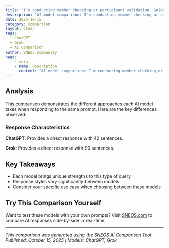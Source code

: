 ```yaml
---
title: "I'm conducting member checking or participant validation. Guide me: 1) Decide what to share with participants (themes"
description: "AI model comparison: I'm conducting member checking or participant validation. Guide me: 1) Decide what to share with par..."
date: 2025-10-15
category: comparison
layout: Clean
tags:
  - ChatGPT
  - Grok
  - AI Comparison
author: SNEOS Community
head:
  - - meta
    - name: description
      content: "AI model comparison: I'm conducting member checking or participant validation. Guide me: 1) Decide what to share with participants (themes..."
---
```


<ChatComparison
  title="I'm conducting member checking or participant validation. Guide me: 1) Decide what to share with participants (themes"
  prompt="I'm conducting member checking or participant validation. Guide me: 1) Decide what to share with participants (themes"
  :responses='{"ChatGPT": "Member checking, or participant validation, is a vital part of qualitative research that helps ensure the accuracy and credibility of your findings. Here\u2019s a step-by-step approach to deciding what themes to share with participants during the member checking process:\n\n### 1. **Review Your Research Objectives:**\n   - Consider the aims of your study and the key research questions you sought to answer. This will help you determine which themes are most relevant to share with participants.\n\n### 2. **Identify Key Findings:**\n   - Analyze your data and identify the main themes that emerged. Look for patterns, trends, and significant insights that capture the essence of participant experiences.\n\n### 3. **Select Themes:**\n   - Choose a manageable number of themes (usually 3-5) to share with participants. Focus on themes that:\n     - Reflect commonalities across participants.\n     - Highlight unique or unexpected findings.\n     - Are closely tied to the objectives of your research.\n\n### 4. **Contextualize Themes:**\n   - For each theme, prepare a brief summary or description that provides context. This should include:\n     - A concise definition of the theme.\n     - Relevant quotes or evidence from the data that illustrate the theme.\n     - The implications or significance of the theme within the context of the study.\n\n### 5. **Consider Participants\u2019 Perspectives:**\n   - Reflect on how participants might perceive the themes. Are there themes that they may find contentious or triggering? Share information sensitively to encourage open dialogue.\n\n### 6. **Prepare for Feedback:**\n   - Anticipate the types of feedback participants may provide. They might confirm, dispute, or elaborate on the themes. Be ready to document their responses meticulously.\n\n### 7. **Encourage Dialogue:**\n   - When presenting the themes, invite participants to discuss them. Ask open-ended questions to explore their thoughts and feelings about the themes. For example:\n     - How do you feel about the findings related to [the theme]?\n     - Do these themes resonate with your experiences? Why or why not?\n     - Are there any important aspects missing that you would like to share?\n\n### 8. **Adapt Based on Feedback:**\n   - Be open to modifying themes or interpretations based on participant feedback. This may involve adding nuances or recognizing additional themes that participants bring to light.\n\n### 9. **Document Everything:**\n   - Take detailed notes during the member checking sessions. This documentation will be critical for reflecting on how participant feedback informed the final analysis.\n\n### 10. **Follow Ethical Guidelines:**\n   - Ensure confidentiality and anonymity are maintained throughout the member checking process. Be transparent about how participant feedback will be used.\n\nBy following these steps, you will be able to effectively share themes with participants in a way that validates their experiences and enriches the findings of your research.", "Grok": "### Guide to Member Checking (Participant Validation) in Qualitative Research\n\nMember checking is a key validation technique in qualitative research where you share your interpretations or findings back with participants to verify accuracy, enhance credibility, and incorporate their perspectives. It helps ensure your analysis reflects their experiences without introducing bias. Below, I\u0027ll guide you step by step, starting with your specified point on deciding what to share (e.g., themes). This is based on established qualitative methods from researchers like Lincoln and Guba (1985) and Creswell (2013).\n\n#### 1) Decide What to Share with Participants (e.g., Themes)\nThe goal here is to share enough detail for participants to validate or refine your analysis without overwhelming them, compromising confidentiality, or leading them to bias their responses. Focus on transparency while protecting sensitive data.\n\n- **Key Considerations**:\n  - **Relevance**: Share elements directly tied to their input, such as emergent themes, quotes, or summaries derived from their data. Avoid sharing raw transcripts or unrelated findings to prevent fatigue or ethical issues.\n  - **Level of Detail**: Start with high-level summaries (e.g., thematic overviews) rather than full reports. For themes, provide a neutral description, like: \u0022One theme that emerged was \u0027Challenges in Remote Work Balance,\u0027 based on experiences like yours of juggling family and deadlines.\u0022\n  - **Ethical Safeguards**: Anonymize data (e.g., use pseudonyms). Ensure shared material doesn\u0027t reveal other participants\u0027 identities. Get IRB/ethics approval if required.\n  - **Participant Fit**: Tailor to the individual\u0027s role\u2014e.g., if they contributed to multiple themes, share those; if not, focus on one or two.\n\n- **Steps to Decide**:\n  1. **Review Your Analysis**: Identify core themes from your coding (e.g., using thematic analysis). Prioritize 3-5 main ones that are central and participant-influenced.\n  2. **Format Options**:\n     - **Summary Document**: A 1-2 page write-up with bullet-point themes, supporting quotes (anonymized), and a question like: \u0022Does this theme accurately capture your experience? Any additions or clarifications?\u0022\n     - **Visual Aids**: Theme maps or diagrams to make it accessible.\n     - **Audio/Video**: If in-person or virtual, a narrated summary for those preferring non-text formats.\n  3. **What Not to Share**: Avoid preliminary hypotheses, your full dataset, or interpretations that could influence their job/performance (e.g., in workplace studies).\n  4. **Test for Clarity**: Pilot the materials with a colleague to ensure they\u0027re understandable and unbiased.\n\n- **Example for Themes**:\n  If your study is on employee well-being, you might share:  \n  **Theme 1: Isolation in Hybrid Teams**  \n  Description: Participants described feeling disconnected due to fewer in-person interactions.  \n  Example Quote: \u0022It\u0027s hard to build rapport over Zoom.\u0022  \n  Validation Prompt: \u0022How well does this reflect your views?\u0022\n\nAim for brevity\u2014participants should spend no more than 30-60 minutes reviewing.\n\n#### 2) Select and Prepare Participants\n- Choose a subset (e.g., 20-50% of your sample) who were articulate or central to key themes. Include diverse voices to represent variability.\n- Send an invitation email explaining the purpose: \u0022To ensure accuracy, I\u0027d like your feedback on how we\u0027ve interpreted the data.\u0022\n- Provide context: Remind them of the study goals and their contribution without priming responses.\n\n#### 3) Choose the Method of Sharing and Feedback Collection\n- **Methods**:\n  - **Email/Survey**: Asynchronous; easy for busy participants. Use tools like Google Forms for structured feedback (e.g., Likert scales on accuracy \u002B open comments).\n  - **Interviews/Focus Groups**: Synchronous; allows probing (e.g., \u0022Why does this theme resonate or not?\u0022). Ideal for complex themes.\n  - **Hybrid**: Share docs via secure platforms (e.g., Qualtrics, REDCap) for comments.\n- Timeline: Give 1-2 weeks for review, with gentle follow-ups.\n- Record Sessions: With consent, to capture nuances.\n\n#### 4) Analyze and Integrate Feedback\n- **Review Responses**: Categorize feedback (e.g., agreements, corrections, new insights). Look for patterns\u2014e.g., if multiple participants refine a theme, update it.\n- **Revise Your Work**: Incorporate valid changes (e.g., rephrase themes) and note discrepancies in your methods section for transparency.\n- **Document the Process**: In your research report, describe how member checking strengthened rigor (e.g., \u002280% agreement on themes, with minor clarifications from 3 participants\u0022).\n\n#### 5) Best Practices and Potential Challenges\n- **Build Trust**: Reassure participants their input won\u0027t alter past data collection and is voluntary.\n- **Challenges to Anticipate**:\n  - Low Response Rate: Offer incentives (e.g., summary report) or flexible timing.\n  - Disagreements: Treat them as opportunities for depth, not conflicts\u2014e.g., \u0022Thank you for that perspective; it helps refine the theme.\u0022\n  - Bias Risk: Phrase prompts neutrally to avoid leading.\n- **Ethical Note**: Always prioritize participant well-being; if feedback reveals distress, refer to support resources.\n\nThis process typically takes 2-4 weeks and significantly boosts the trustworthiness of your findings. If your study has specific contexts (e.g., sensitive topics), adapt accordingly. For more tailored advice, share details about your research focus!"}' published-date="{DateTime.UtcNow:HH:mm}"
/>

## Analysis

This comparison demonstrates the different approaches each AI model takes when responding to the same prompt. Here are the key differences observed:

### Response Characteristics

**ChatGPT**: Provides a direct response with 42 sentences. 

**Grok**: Provides a direct response with 90 sentences. 

## Key Takeaways

- Each model brings unique strengths to this type of query
- Response styles vary significantly between models
- Consider your specific use case when choosing between these models

## Try This Comparison Yourself

Want to test these models with your own prompts? Visit [SNEOS.com](https://sneos.com) to compare AI responses side-by-side in real-time.

---

*This comparison was generated using the [SNEOS AI Comparison Tool](https://sneos.com)*
*Published: October 15, 2025 | Models: ChatGPT, Grok*
